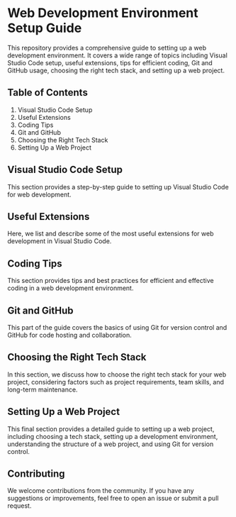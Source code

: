 # Web Development Environment Setup Guide

This repository provides a comprehensive guide to setting up a web development environment. It covers a wide range of topics including Visual Studio Code setup, useful extensions, tips for efficient coding, Git and GitHub usage, choosing the right tech stack, and setting up a web project.

## Table of Contents

1. Visual Studio Code Setup
2. Useful Extensions
3. Coding Tips
4. Git and GitHub
5. Choosing the Right Tech Stack
6. Setting Up a Web Project

## Visual Studio Code Setup

This section provides a step-by-step guide to setting up Visual Studio Code for web development.

## Useful Extensions

Here, we list and describe some of the most useful extensions for web development in Visual Studio Code.

## Coding Tips

This section provides tips and best practices for efficient and effective coding in a web development environment.

## Git and GitHub

This part of the guide covers the basics of using Git for version control and GitHub for code hosting and collaboration.

## Choosing the Right Tech Stack

In this section, we discuss how to choose the right tech stack for your web project, considering factors such as project requirements, team skills, and long-term maintenance.

## Setting Up a Web Project

This final section provides a detailed guide to setting up a web project, including choosing a tech stack, setting up a development environment, understanding the structure of a web project, and using Git for version control.

## Contributing

We welcome contributions from the community. If you have any suggestions or improvements, feel free to open an issue or submit a pull request.